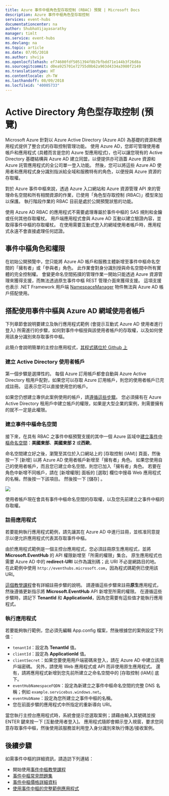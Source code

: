 ```yaml
---
title: Azure 事件中樞角色型存取控制 (RBAC) 預覽 | Microsoft Docs
description: Azure 事件中樞角色型存取控制
services: event-hubs
documentationcenter: na
author: ShubhaVijayasarathy
manager: timlt
ms.service: event-hubs
ms.devlang: na
ms.topic: article
ms.date: 07/05/2018
ms.author: shvija
ms.openlocfilehash: ef74600fdf5051394f8b7bfbdd71e144b3f26d8a
ms.sourcegitcommit: d0ea925701e72755d0b62a903d4334a3980f2149
ms.translationtype: HT
ms.contentlocale: zh-TW
ms.lasthandoff: 08/09/2018
ms.locfileid: "40005733"
---
```

# <a name="active-directory-role-based-access-control-preview"></a>Active Directory 角色型存取控制 (預覽)

Microsoft Azure 針對以 Azure Active Directory (Azure AD) 為基礎的資源和應用程式提供了整合式的存取控制管理功能。 使用 Azure AD，您即可管理使用者帳戶和應用程式 (具體而言是您的 Azure 型應用程式)，也可以讓您現有的 Active Directory 基礎結構與 Azure AD 建立同盟，以便提供亦可涵蓋 Azure 資源和 Azure 託管應用程式的全公司單一登入功能。 然後，您可以將這些 Azure AD 使用者和應用程式身分識別指派給全域和服務特有的角色，以便授與 Azure 資源的存取權。

對於 Azure 事件中樞來說，透過 Azure 入口網站和 Azure 資源管理 API 來的管理命名空間和所有相關資源的作業，已使用「角色型存取控制 (RBAC)」模型來加以保護。 執行階段作業的 RBAC 目前是處於公開預覽狀態的功能。 

使用 Azure AD RBAC 的應用程式不需要處理專屬於事件中樞的 SAS 規則和金鑰或任何其他存取權杖。 用戶端應用程式會與 Azure AD 互動以建立驗證內容，並取得事件中樞的存取權杖。 在使用需要互動式登入的網域使用者帳戶時，應用程式永遠不會直接處理任何認證。

## <a name="event-hubs-roles-and-permissions"></a>事件中樞角色和權限

在初始公開預覽中，您只能將 Azure AD 帳戶和服務主體新增至事件中樞命名空間的「擁有者」或「參與者」角色。 此作業會對身分識別授與命名空間中所有實體的完全控制權。 會變更命名空間拓撲的管理作業一開始只能透過 Azure 資源管理來獲得支援，而無法透過原生事件中樞 REST 管理介面來獲得支援。 這項支援也表示 .NET Framework 用戶端 [NamespaceManager](/dotnet/api/microsoft.servicebus.namespacemanager) 物件無法與 Azure AD 帳戶搭配使用。  

## <a name="use-event-hubs-with-an-azure-ad-domain-user-account"></a>搭配使用事件中樞與 Azure AD 網域使用者帳戶

下列章節會說明要建立及執行應用程式範例 (會提示互動式 Azure AD 使用者進行登入) 所需進行的步驟，如何對事件中樞授與該使用者帳戶的存取權，以及如何使用該身分識別來存取事件中樞。 

此簡介會說明簡單的主控台應用程式，[其程式碼位於 Github 上](https://github.com/Azure/azure-event-hubs/tree/master/samples/DotNet/Rbac/EventHubsSenderReceiverRbac/)

### <a name="create-an-active-directory-user-account"></a>建立 Active Directory 使用者帳戶

第一個步驟是選擇性的。 每個 Azure 訂用帳戶都會自動與 Azure Active Directory 租用戶配對，如果您可以存取 Azure 訂用帳戶，則您的使用者帳戶已完成註冊。 這表示您可以直接使用您的帳戶。 

如果您仍想建立專供此案例使用的帳戶，請[遵循這些步驟](../automation/automation-create-aduser-account.md)。 您必須擁有在 Azure Active Directory 租用戶中建立帳戶的權限，如果是大型企業的案例，則需要擁有的就不一定是此權限。

### <a name="create-an-event-hubs-namespace"></a>建立事件中樞命名空間

接下來，在具有 RBAC 之事件中樞預覽支援的其中一個 Azure 區域中[建立事件中樞命名空間](event-hubs-create.md)：**美國東部**、**美國東部 2** 或**西歐**。 

命名空間建立好之後，瀏覽至其位於入口網站上的 [存取控制 (IAM)] 頁面，然後按一下 [新增] 以將 Azure AD 使用者帳戶新增至「擁有者」角色。 如果您使用自己的使用者帳戶，而且您已建立命名空間，則您已加入「擁有者」角色。 若要在角色中新增不同帳戶，請在 [新增權限] 面板的 [選取] 欄位中搜尋 Web 應用程式的名稱，然後按一下該項目。 然後按一下 [儲存] 。
 
![](./media/event-hubs-role-based-access-control/rbac1.PNG)

使用者帳戶現在會具有事件中樞命名空間的存取權，以及您先前建立之事件中樞的存取權。
 
### <a name="register-the-application"></a>註冊應用程式

若要能夠執行應用程式範例，請先讓其在 Azure AD 中進行註冊，並核准同意提示以便允許應用程式代表其存取事件中樞。 

由於應用程式範例是一個主控台應用程式，您必須註冊原生應用程式，並將 **Microsoft.EventHub** 的 API 權限新增至「所需的權限」集合。 原生應用程式也需要 Azure AD 中的 **redirect-URI** 以作為識別碼；此 URI 不必是網路目的地。 在此範例中使用 `http://eventhubs.microsoft.com`，因為程式碼範例已使用該 URI。

[這個教學課程](../active-directory/develop/quickstart-v1-integrate-apps-with-azure-ad.md)會有詳細註冊步驟的說明。 請遵循這些步驟來註冊**原生**應用程式，然後遵循更新指示將 **Microsoft.EventHub** API 新增至所需的權限。 在遵循這些步驟時，請記下 **TenantId** 和 **ApplicationId**，因為您需要有這些值才能執行應用程式。

### <a name="run-the-app"></a>執行應用程式

若要能夠執行範例，您必須先編輯 App.config 檔案，然後根據您的案例設定下列值：

- `tenantId`：設定為 **TenantId** 值。
- `clientId`：設定為 **ApplicationId** 值。 
- `clientSecret`：如果您要使用用戶端密碼來登入，請在 Azure AD 中建立該用戶端密碼。 另外，請使用 Web 應用程式或 API 而非使用原生應用程式。 還有，請將應用程式新增到您先前所建立之命名空間中的 [存取控制 (IAM)] 底下。
- `eventHubNamespaceFQDN`：設定為新建立之事件中樞命名空間的完整 DNS 名稱；例如 `example.servicebus.windows.net`。
- `eventHubName`：設定為您所建立之事件中樞的名稱。
- 您在前面步驟的應用程式中所指定的重新導向 URI。
 
當您執行主控台應用程式時，系統會提示您選取案例；請藉由輸入其號碼並按 ENTER 鍵來按一下 [互動使用者登入]。 應用程式隨即會顯示登入視窗，要求您同意存取事件中樞，然後使用該服務並利用登入身分識別來執行傳送/接收案例。

## <a name="next-steps"></a>後續步驟

如需事件中樞的詳細資訊，請造訪下列連結：

* 開始使用[事件中樞教學課程](event-hubs-dotnet-standard-getstarted-send.md)
* [事件中樞常見問題集](event-hubs-faq.md)
* [事件中樞價格詳細資料](https://azure.microsoft.com/pricing/details/event-hubs/)
* [使用事件中樞的完整範例應用程式](https://github.com/Azure/azure-event-hubs/tree/master/samples)
